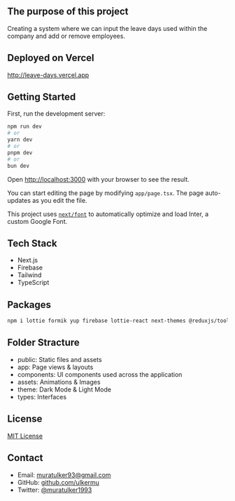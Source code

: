 ## The purpose of this project

Creating a system where we can input the leave days used within the company and add or remove employees.

## Deployed on Vercel

http://leave-days.vercel.app

## Getting Started

First, run the development server:

```bash
npm run dev
# or
yarn dev
# or
pnpm dev
# or
bun dev
```

Open [http://localhost:3000](http://localhost:3000) with your browser to see the result.

You can start editing the page by modifying `app/page.tsx`. The page auto-updates as you edit the file.

This project uses [`next/font`](https://nextjs.org/docs/basic-features/font-optimization) to automatically optimize and load Inter, a custom Google Font.

## Tech Stack

- Next.js
- Firebase
- Tailwind
- TypeScript

## Packages

```bash
npm i lottie formik yup firebase lottie-react next-themes @reduxjs/toolkit @types/react-redux @mui/material @emotion/react @emotion/styled @mui/icons-material react-hot-toast
```

## Folder Stracture

- public: Static files and assets
- app: Page views & layouts
- components: UI components used across the application
- assets: Animations & Images
- theme: Dark Mode & Light Mode
- types: Interfaces

## License

[MIT License](LICENSE)

## Contact

- Email: muratulker93@gmail.com
- GitHub: [github.com/ulkermu](https://github.com/ulkermu)
- Twitter: [@muratulker1993](https://twitter.com/muratulker1993)
